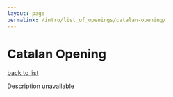 ```yaml
---
layout: page
permalink: /intro/list_of_openings/catalan-opening/
---
```


# Catalan Opening

[back to list](..)

Description unavailable